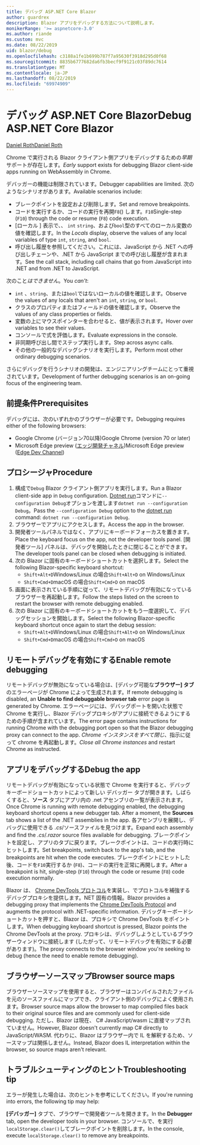 ```yaml
---
title: デバッグ ASP.NET Core Blazor
author: guardrex
description: Blazor アプリをデバッグする方法について説明します。
monikerRange: '>= aspnetcore-3.0'
ms.author: riande
ms.custom: mvc
ms.date: 08/22/2019
uid: blazor/debug
ms.openlocfilehash: c3188a1fe1b699b787f7a95630f3918d295d0f68
ms.sourcegitcommit: 8835b6777682da6fb3becf9f9121c03f89dc7614
ms.translationtype: MT
ms.contentlocale: ja-JP
ms.lasthandoff: 08/22/2019
ms.locfileid: "69974909"
---
```

# <a name="debug-aspnet-core-blazor"></a><span data-ttu-id="a7470-103">デバッグ ASP.NET Core Blazor</span><span class="sxs-lookup"><span data-stu-id="a7470-103">Debug ASP.NET Core Blazor</span></span>

[<span data-ttu-id="a7470-104">Daniel Roth</span><span class="sxs-lookup"><span data-stu-id="a7470-104">Daniel Roth</span></span>](https://github.com/danroth27)

<span data-ttu-id="a7470-105">Chrome で実行される Blazor クライアント側アプリをデバッグするための*早期*サポートが存在します。</span><span class="sxs-lookup"><span data-stu-id="a7470-105">*Early* support exists for debugging Blazor client-side apps running on WebAssembly in Chrome.</span></span>

<span data-ttu-id="a7470-106">デバッガーの機能は制限されています。</span><span class="sxs-lookup"><span data-stu-id="a7470-106">Debugger capabilities are limited.</span></span> <span data-ttu-id="a7470-107">次のようなシナリオがあります。</span><span class="sxs-lookup"><span data-stu-id="a7470-107">Available scenarios include:</span></span>

* <span data-ttu-id="a7470-108">ブレークポイントを設定および削除します。</span><span class="sxs-lookup"><span data-stu-id="a7470-108">Set and remove breakpoints.</span></span>
* <span data-ttu-id="a7470-109">コードを実行するか、コードの実行を再開`F8`() します。`F10`</span><span class="sxs-lookup"><span data-stu-id="a7470-109">Single-step (`F10`) through the code or resume (`F8`) code execution.</span></span>
* <span data-ttu-id="a7470-110">[ローカル ] 表示で、、 `int` `string`、および`bool`型のすべてのローカル変数の値を確認します。</span><span class="sxs-lookup"><span data-stu-id="a7470-110">In the *Locals* display, observe the values of any local variables of type `int`, `string`, and `bool`.</span></span>
* <span data-ttu-id="a7470-111">呼び出し履歴を参照してください。これには、JavaScript から .NET への呼び出しチェーンや、.NET から JavaScript までの呼び出し履歴が含まれます。</span><span class="sxs-lookup"><span data-stu-id="a7470-111">See the call stack, including call chains that go from JavaScript into .NET and from .NET to JavaScript.</span></span>

<span data-ttu-id="a7470-112">次のこと*はできません*。</span><span class="sxs-lookup"><span data-stu-id="a7470-112">You *can't*:</span></span>

* <span data-ttu-id="a7470-113">`int` 、`string`、または`bool`ではないローカルの値を確認します。</span><span class="sxs-lookup"><span data-stu-id="a7470-113">Observe the values of any locals that aren't an `int`, `string`, or `bool`.</span></span>
* <span data-ttu-id="a7470-114">クラスのプロパティまたはフィールドの値を確認します。</span><span class="sxs-lookup"><span data-stu-id="a7470-114">Observe the values of any class properties or fields.</span></span>
* <span data-ttu-id="a7470-115">変数の上にマウスポインターを合わせると、値が表示されます。</span><span class="sxs-lookup"><span data-stu-id="a7470-115">Hover over variables to see their values.</span></span>
* <span data-ttu-id="a7470-116">コンソールで式を評価します。</span><span class="sxs-lookup"><span data-stu-id="a7470-116">Evaluate expressions in the console.</span></span>
* <span data-ttu-id="a7470-117">非同期呼び出し間でステップ実行します。</span><span class="sxs-lookup"><span data-stu-id="a7470-117">Step across async calls.</span></span>
* <span data-ttu-id="a7470-118">その他の一般的なデバッグシナリオを実行します。</span><span class="sxs-lookup"><span data-stu-id="a7470-118">Perform most other ordinary debugging scenarios.</span></span>

<span data-ttu-id="a7470-119">さらにデバッグを行うシナリオの開発は、エンジニアリングチームにとって重視されています。</span><span class="sxs-lookup"><span data-stu-id="a7470-119">Development of further debugging scenarios is an on-going focus of the engineering team.</span></span>

## <a name="prerequisites"></a><span data-ttu-id="a7470-120">前提条件</span><span class="sxs-lookup"><span data-stu-id="a7470-120">Prerequisites</span></span>

<span data-ttu-id="a7470-121">デバッグには、次のいずれかのブラウザーが必要です。</span><span class="sxs-lookup"><span data-stu-id="a7470-121">Debugging requires either of the following browsers:</span></span>

* <span data-ttu-id="a7470-122">Google Chrome (バージョン70以降)</span><span class="sxs-lookup"><span data-stu-id="a7470-122">Google Chrome (version 70 or later)</span></span>
* <span data-ttu-id="a7470-123">Microsoft Edge preview ([エッジ開発チャネル](https://www.microsoftedgeinsider.com))</span><span class="sxs-lookup"><span data-stu-id="a7470-123">Microsoft Edge preview ([Edge Dev Channel](https://www.microsoftedgeinsider.com))</span></span>

## <a name="procedure"></a><span data-ttu-id="a7470-124">プロシージャ</span><span class="sxs-lookup"><span data-stu-id="a7470-124">Procedure</span></span>

1. <span data-ttu-id="a7470-125">構成で`Debug` Blazor クライアント側アプリを実行します。</span><span class="sxs-lookup"><span data-stu-id="a7470-125">Run a Blazor client-side app in `Debug` configuration.</span></span> <span data-ttu-id="a7470-126">[Dotnet run](/dotnet/core/tools/dotnet-run)コマンドに`--configuration Debug`オプションを渡します`dotnet run --configuration Debug`。</span><span class="sxs-lookup"><span data-stu-id="a7470-126">Pass the `--configuration Debug` option to the [dotnet run](/dotnet/core/tools/dotnet-run) command: `dotnet run --configuration Debug`.</span></span>
1. <span data-ttu-id="a7470-127">ブラウザーでアプリにアクセスします。</span><span class="sxs-lookup"><span data-stu-id="a7470-127">Access the app in the browser.</span></span>
1. <span data-ttu-id="a7470-128">開発者ツールパネルではなく、アプリにキーボードフォーカスを置きます。</span><span class="sxs-lookup"><span data-stu-id="a7470-128">Place the keyboard focus on the app, not the developer tools panel.</span></span> <span data-ttu-id="a7470-129">[開発者ツール] パネルは、デバッグを開始したときに閉じることができます。</span><span class="sxs-lookup"><span data-stu-id="a7470-129">The developer tools panel can be closed when debugging is initiated.</span></span>
1. <span data-ttu-id="a7470-130">次の Blazor に固有のキーボードショートカットを選択します。</span><span class="sxs-lookup"><span data-stu-id="a7470-130">Select the following Blazor-specific keyboard shortcut:</span></span>
   * <span data-ttu-id="a7470-131">`Shift+Alt+D`Windows/Linux の場合</span><span class="sxs-lookup"><span data-stu-id="a7470-131">`Shift+Alt+D` on Windows/Linux</span></span>
   * <span data-ttu-id="a7470-132">`Shift+Cmd+D`macOS の場合</span><span class="sxs-lookup"><span data-stu-id="a7470-132">`Shift+Cmd+D` on macOS</span></span>
1. <span data-ttu-id="a7470-133">画面に表示されている手順に従って、リモートデバッグが有効になっているブラウザーを再起動します。</span><span class="sxs-lookup"><span data-stu-id="a7470-133">Follow the steps listed on the screen to restart the browser with remote debugging enabled.</span></span>
1. <span data-ttu-id="a7470-134">次の Blazor に固有のキーボードショートカットをもう一度選択して、デバッグセッションを開始します。</span><span class="sxs-lookup"><span data-stu-id="a7470-134">Select the following Blazor-specific keyboard shortcut once again to start the debug session:</span></span>
   * <span data-ttu-id="a7470-135">`Shift+Alt+D`Windows/Linux の場合</span><span class="sxs-lookup"><span data-stu-id="a7470-135">`Shift+Alt+D` on Windows/Linux</span></span>
   * <span data-ttu-id="a7470-136">`Shift+Cmd+D`macOS の場合</span><span class="sxs-lookup"><span data-stu-id="a7470-136">`Shift+Cmd+D` on macOS</span></span>

## <a name="enable-remote-debugging"></a><span data-ttu-id="a7470-137">リモートデバッグを有効にする</span><span class="sxs-lookup"><span data-stu-id="a7470-137">Enable remote debugging</span></span>

<span data-ttu-id="a7470-138">リモートデバッグが無効になっている場合は、[デバッグ可能な**ブラウザー] タブ**のエラーページが Chrome によって生成されます。</span><span class="sxs-lookup"><span data-stu-id="a7470-138">If remote debugging is disabled, an **Unable to find debuggable browser tab** error page is generated by Chrome.</span></span> <span data-ttu-id="a7470-139">エラーページには、デバッグポートを開いた状態で Chrome を実行し、Blazor デバッグプロキシがアプリに接続できるようにするための手順が含まれています。</span><span class="sxs-lookup"><span data-stu-id="a7470-139">The error page contains instructions for running Chrome with the debugging port open so that the Blazor debugging proxy can connect to the app.</span></span> <span data-ttu-id="a7470-140">*Chrome インスタンスをすべて閉じ*、指示に従って chrome を再起動します。</span><span class="sxs-lookup"><span data-stu-id="a7470-140">*Close all Chrome instances* and restart Chrome as instructed.</span></span>

## <a name="debug-the-app"></a><span data-ttu-id="a7470-141">アプリをデバッグする</span><span class="sxs-lookup"><span data-stu-id="a7470-141">Debug the app</span></span>

<span data-ttu-id="a7470-142">リモートデバッグが有効になっている状態で Chrome を実行すると、デバッグ キーボードショートカットによって新しい デバッガー タブが開きます。しばらくすると、**ソース** タブにアプリ内の .net アセンブリの一覧が表示されます。</span><span class="sxs-lookup"><span data-stu-id="a7470-142">Once Chrome is running with remote debugging enabled, the debugging keyboard shortcut opens a new debugger tab. After a moment, the **Sources** tab shows a list of the .NET assemblies in the app.</span></span> <span data-ttu-id="a7470-143">各アセンブリを展開し、デバッグに使用できる *.cs*/ソースファイルを見つけます。</span><span class="sxs-lookup"><span data-stu-id="a7470-143">Expand each assembly and find the *.cs*/*.razor* source files available for debugging.</span></span> <span data-ttu-id="a7470-144">ブレークポイントを設定し、アプリのタブに戻ります。ブレークポイントは、コードの実行時にヒットします。</span><span class="sxs-lookup"><span data-stu-id="a7470-144">Set breakpoints, switch back to the app's tab, and the breakpoints are hit when the code executes.</span></span> <span data-ttu-id="a7470-145">ブレークポイントにヒットした後、コードを`F10`実行するか (`F8`)、コードの実行を正常に再開します。</span><span class="sxs-lookup"><span data-stu-id="a7470-145">After a breakpoint is hit, single-step (`F10`) through the code or resume (`F8`) code execution normally.</span></span>

<span data-ttu-id="a7470-146">Blazor は、 [Chrome DevTools プロトコル](https://chromedevtools.github.io/devtools-protocol/)を実装し、でプロトコルを補強するデバッグプロキシを提供します。NET 固有の情報。</span><span class="sxs-lookup"><span data-stu-id="a7470-146">Blazor provides a debugging proxy that implements the [Chrome DevTools Protocol](https://chromedevtools.github.io/devtools-protocol/) and augments the protocol with .NET-specific information.</span></span> <span data-ttu-id="a7470-147">デバッグキーボードショートカットを押すと、Blazor は、プロキシで Chrome DevTools をポイントします。</span><span class="sxs-lookup"><span data-stu-id="a7470-147">When debugging keyboard shortcut is pressed, Blazor points the Chrome DevTools at the proxy.</span></span> <span data-ttu-id="a7470-148">プロキシは、デバッグしようとしているブラウザーウィンドウに接続します (したがって、リモートデバッグを有効にする必要があります)。</span><span class="sxs-lookup"><span data-stu-id="a7470-148">The proxy connects to the browser window you're seeking to debug (hence the need to enable remote debugging).</span></span>

## <a name="browser-source-maps"></a><span data-ttu-id="a7470-149">ブラウザーソースマップ</span><span class="sxs-lookup"><span data-stu-id="a7470-149">Browser source maps</span></span>

<span data-ttu-id="a7470-150">ブラウザーソースマップを使用すると、ブラウザーはコンパイルされたファイルを元のソースファイルにマップでき、クライアント側のデバッグによく使用されます。</span><span class="sxs-lookup"><span data-stu-id="a7470-150">Browser source maps allow the browser to map compiled files back to their original source files and are commonly used for client-side debugging.</span></span> <span data-ttu-id="a7470-151">ただし、Blazor は現在、 C# JavaScript/wasm に直接マップされていません。</span><span class="sxs-lookup"><span data-stu-id="a7470-151">However, Blazor doesn't currently map C# directly to JavaScript/WASM.</span></span> <span data-ttu-id="a7470-152">代わりに、Blazor はブラウザー内で IL を解釈するため、ソースマップは関係しません。</span><span class="sxs-lookup"><span data-stu-id="a7470-152">Instead, Blazor does IL interpretation within the browser, so source maps aren't relevant.</span></span>

## <a name="troubleshooting-tip"></a><span data-ttu-id="a7470-153">トラブルシューティングのヒント</span><span class="sxs-lookup"><span data-stu-id="a7470-153">Troubleshooting tip</span></span>

<span data-ttu-id="a7470-154">エラーが発生した場合は、次のヒントを参考にしてください。</span><span class="sxs-lookup"><span data-stu-id="a7470-154">If you're running into errors, the following tip may help:</span></span>

<span data-ttu-id="a7470-155">**[デバッガー]** タブで、ブラウザーで開発者ツールを開きます。</span><span class="sxs-lookup"><span data-stu-id="a7470-155">In the **Debugger** tab, open the developer tools in your browser.</span></span> <span data-ttu-id="a7470-156">コンソールで、を実行`localStorage.clear()`してブレークポイントを削除します。</span><span class="sxs-lookup"><span data-stu-id="a7470-156">In the console, execute `localStorage.clear()` to remove any breakpoints.</span></span>

